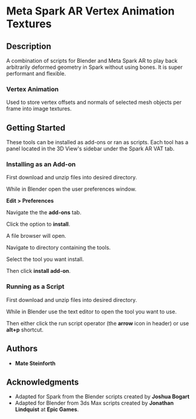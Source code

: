 # Meta Spark AR Vertex Animation Textures

## Description
A combination of scripts for Blender and Meta Spark AR to play back arbitrarily deformed geometry in Spark without using bones. It is super performant and flexible.

### Vertex Animation
Used to store vertex offsets and normals of selected mesh objects per frame into image textures.

## Getting Started
These tools can be installed as add-ons or ran as scripts. Each tool has a panel located in the 3D View's sidebar under the Spark AR VAT tab.

### Installing as an Add-on
First download and unzip files into desired directory.

While in Blender open the user preferences window.

**Edit > Preferences**

Navigate the the **add-ons** tab.

Click the option to **install**.

A file browser will open.

Navigate to directory containing the tools.
    
Select the tool you want install.

Then click **install add-on**.

### Running as a Script
First download and unzip files into desired directory.

While in Blender use the text editor to open the tool you want to use.

Then either click the run script operator (the **arrow** icon in header) or use **alt+p** shortcut.

## Authors

* **Mate Steinforth**

## Acknowledgments
* Adapted for Spark from the Blender scripts created by **Joshua Bogart**
* Adapted for Blender from 3ds Max scripts created by **Jonathan Lindquist** at **Epic Games**.
